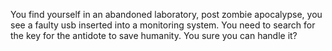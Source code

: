 You find yourself in an abandoned laboratory, post zombie apocalypse, you see a faulty usb inserted into a monitoring system. You need to search for the key for the antidote to save humanity. You sure you can handle it?

